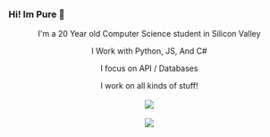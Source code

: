 ### Hi! Im Pure 👋

<p align="center">
  I'm a 20 Year old Computer Science student in Silicon Valley
<p align="center">
  I Work with Python, JS, And C#
<p align="center">
  I focus on API / Databases
<p align="center">
  I work on all kinds of stuff!
<br></br>

<a href="https://github.com/anuraghazra/github-readme-stats">
  <img align="center" src="https://github-readme-stats.vercel.app/api/top-langs/?username=PurityWasHere&theme=dark" />
</a>
<br></br>
<a href="https://github.com/anuraghazra/convoychat">
  <img align="center" src="https://github-readme-stats.vercel.app/api?username=PurityWasHere&show_icons=true&theme=dark" />
</a>
